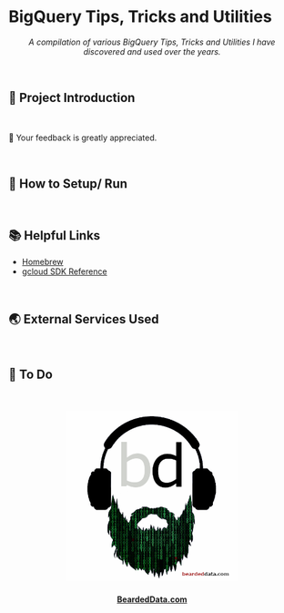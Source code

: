 # BigQuery Tips, Tricks and Utilities

<p align="center">
  <i align="center">A compilation of various BigQuery Tips, Tricks and Utilities I have discovered and used over the years. </i>
</p>


<br> 

## 🧠 Project Introduction

<br>

🚀  Your feedback is greatly appreciated. 

<br>

## 🔧 How to Setup/ Run

<br>

##  📚 Helpful Links

- [Homebrew](https://brew.sh/)
- [gcloud SDK Reference](https://cloud.google.com/sdk/docs/install-sdk)

<br> 

## 🌏 External Services Used

<br>

## 📝  To Do


<br>
<br>


<div align="center">
    <img src="assets/bearded-data-logo.png" alt="Bearded Data Logo" width="300" height="300">
</div>

<h4 align="center">
  <a href="https://www.beardeddata.com/"> BeardedData.com </a>


